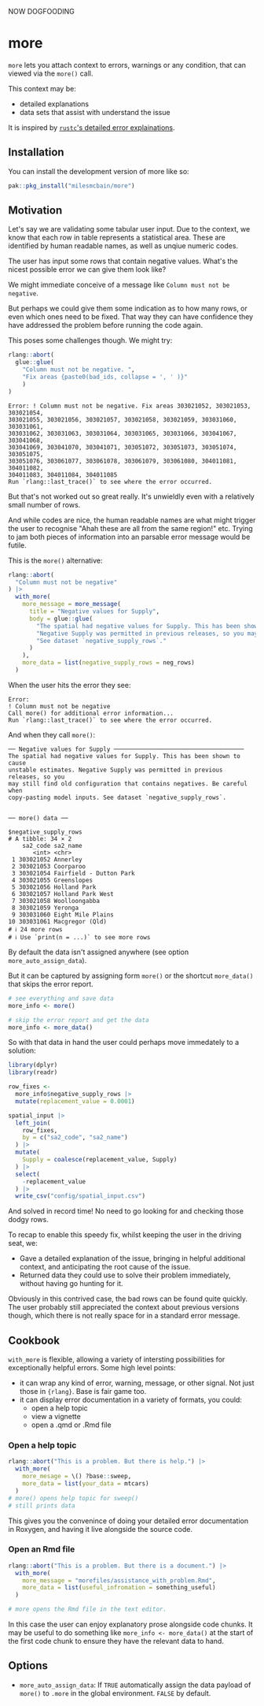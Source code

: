 
NOW DOGFOODING

# more

<!-- badges: start -->
<!-- badges: end -->

`more` lets you attach context to errors, warnings or any condition, that can viewed via the `more()` call.

This context may be:

  - detailed explanations
  - data sets that assist with understand the issue

It is inspired by [`rustc`'s detailed error explainations](https://rustc-dev-guide.rust-lang.org/diagnostics.html).

## Installation

You can install the development version of more like so:

``` r
pak::pkg_install("milesmcbain/more")
```

## Motivation

Let's say we are validating some tabular user input. Due to the context, we know that each row in table represents a statistical area. These are identified by human readable names, as well as unqiue numeric codes.

The user has input some rows that contain negative values. What's the nicest possible error we can give them look like?

We might immediate conceive of a message like `Column must not be negative`.

But perhaps we could give them some indication as to how many rows, or even which ones need to be fixed. That way they can have confidence they have addressed the problem before running the code again.

This poses some challenges though. We might try:

```r
rlang::abort(
  glue::glue(
    "Column must not be negative. ",
    "Fix areas {paste0(bad_ids, collapse = ', ' )}"
    )
)
```

```
Error: ! Column must not be negative. Fix areas 303021052, 303021053, 303021054,
303021055, 303021056, 303021057, 303021058, 303021059, 303031060, 303031061,
303031062, 303031063, 303031064, 303031065, 303031066, 303041067, 303041068,
303041069, 303041070, 303041071, 303051072, 303051073, 303051074, 303051075,
303051076, 303061077, 303061078, 303061079, 303061080, 304011081, 304011082,
304011083, 304011084, 304011085
Run `rlang::last_trace()` to see where the error occurred.

```

But that's not worked out so great really. It's unwieldly even with a relatively small number of rows.

And while codes are nice, the human readable names are what might trigger the user to recognise "Ahah these are all from the same region!" etc. Trying to jam both pieces of information into an parsable error message would be futile.

This is the `more()` alternative:

```r
rlang::abort(
  "Column must not be negative"
) |>
  with_more(
    more_message = more_message(
      title = "Negative values for Supply",
      body = glue::glue(
        "The spatial had negative values for Supply. This has been shown to cause unstable estimates.\n",
        "Negative Supply was permitted in previous releases, so you may still find old configuration that contains negatives. Be careful when copy-pasting model inputs.\n",
        "See dataset `negative_supply_rows`."
      )
    ),
    more_data = list(negative_supply_rows = neg_rows)
  )

```

When the user hits the error they see:

```
Error:
! Column must not be negative
Call more() for additional error information...
Run `rlang::last_trace()` to see where the error occurred.
```

And when they call `more()`:

```
── Negative values for Supply ─────────────────────────────────────
The spatial had negative values for Supply. This has been shown to cause
unstable estimates. Negative Supply was permitted in previous releases, so you
may still find old configuration that contains negatives. Be careful when
copy-pasting model inputs. See dataset `negative_supply_rows`.


── more() data ──

$negative_supply_rows
# A tibble: 34 × 2
    sa2_code sa2_name
       <int> <chr>
 1 303021052 Annerley
 2 303021053 Coorparoo
 3 303021054 Fairfield - Dutton Park
 4 303021055 Greenslopes
 5 303021056 Holland Park
 6 303021057 Holland Park West
 7 303021058 Woolloongabba
 8 303021059 Yeronga
 9 303031060 Eight Mile Plains
10 303031061 Macgregor (Qld)
# ℹ 24 more rows
# ℹ Use `print(n = ...)` to see more rows
```

By default the data isn't assigned anywhere (see option `more_auto_assign_data`).

But it can be captured by assigning form `more()` or the shortcut `more_data()` that skips the error report.

```r
# see everything and save data
more_info <- more()

# skip the error report and get the data
more_info <- more_data()
```

So with that data in hand the user could perhaps move immedately to a solution:

```r
library(dplyr)
library(readr)

row_fixes <-
  more_info$negative_supply_rows |>
  mutate(replacement_value = 0.0001)

spatial_input |>
  left_join(
    row_fixes,
    by = c("sa2_code", "sa2_name")
  ) |>
  mutate(
    Supply = coalesce(replacement_value, Supply)
  ) |>
  select(
    -replacement_value
  ) |>
  write_csv("config/spatial_input.csv")
```

And solved in record time! No need to go looking for and checking those dodgy rows.

To recap to enable this speedy fix, whilst keeping the user in the driving seat, we:

  - Gave a detailed explanation of the issue, bringing in helpful additional context, and anticipating the root cause of the issue.
  - Returned data they could use to solve their problem immediately, without having go hunting for it.

Obviously in this contrived case, the bad rows can be found quite quickly. The user probably still appreciated the context about previous versions though, which there is not really space for in a standard error message.

## Cookbook

`with_more` is flexible, allowing a variety of intersting possibilities for exceptionally helpful errors. Some high level points:

- it can wrap any kind of error, warning, message, or other signal. Not just those in `{rlang}`. Base is fair game too.
- it can display error documentation in a variety of formats, you could:
  - open a help topic
  - view a vignette
  - open a .qmd or .Rmd file


### Open a help topic

```r
rlang::abort("This is a problem. But there is help.") |>
  with_more(
    more_mesage = \() ?base::sweep,
    more_data = list(your_data = mtcars)
  )
# more() opens help topic for sweep()
# still prints data
```

This gives you the convenince of doing your detailed error documentation in Roxygen, and having it live alongside the source code.

### Open an Rmd file

```r
rlang::abort("This is a problem. But there is a document.") |>
  with_more(
    more_message = "morefiles/assistance_with_problem.Rmd",
    more_data = list(useful_infromation = something_useful)
  )

# more opens the Rmd file in the text editor.

```
In this case the user can enjoy explanatory prose alongside code chunks. It may be useful to do something like `more_info <- more_data()` at the start of the first code chunk to ensure they have the relevant data to hand.

## Options

  - `more_auto_assign_data`: If `TRUE` automatically assign the data payload of `more()` to `.more` in the global environment. `FALSE` by default.
